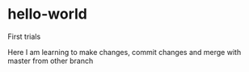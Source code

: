 # hello-world
First trials

Here I am learning to make changes, commit changes and merge with master from other branch
